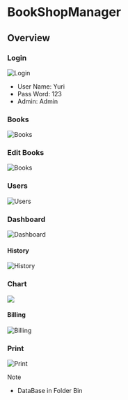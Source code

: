 # BookShopManager

## Overview

### Login

![Login](OverView/login.png)

- User Name: Yuri
- Pass Word: 123
- Admin: Admin

### Books

![Books](OverView/Books.png)

### Edit Books

![Books](OverView/editbook.png)

### Users

![Users](OverView/User.png)

### Dashboard

![Dashboard](OverView/dashboard.png)

#### History

![History](OverView/history.png)

### Chart

![](OverView/chart.png)

#### Billing

![Billing](OverView/Builling.png)

### Print

![Print](OverView/print.png)

Note

- DataBase in Folder Bin 
